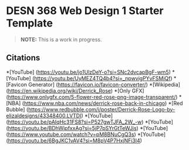 # DESN 368 Web Design 1 Starter Template

> **NOTE:** This is a work in progress.
## Citations
*[YouTube] (https://youtu.be/jo1UlzDeY-o?si=SNc2dvcapBgF-wm5)
*[YouTube] (https://youtu.be/UyMEZ4TQ4b4?si=_npwvigPYvFSMiQf)
*[Favicon Generator] (https://favicon.io/favicon-converter/)
*[Wikipedia] (https://en.wikipedia.org/wiki/Derrick_Rose)
*[Only GFX] (https://www.onlygfx.com/5-flower-red-rose-png-image-transparent/)
*[NBA] (https://www.nba.com/news/derrick-rose-back-in-chicago)
*[Red Bubble] (https://www.redbubble.com/i/poster/Derrick-Rose-Logo-by-elizaldesigns/43348400.LVTDI)
*[YouTube] (https://youtu.be/pAIqHc31FS8?si=P527gwTJFA_2W_-w)
*[YouTube] (https://youtu.be/BDhWjpfxxAg?si=5jP7pSYrGtTeWJjs)
*[YouTube] (https://www.youtube.com/watch?v=pM8BNuCgQ3s)
*[YouTube] (https://youtu.be/6BgJKC1vAV4?si=M8pV4P7HxjNFi3l4)
